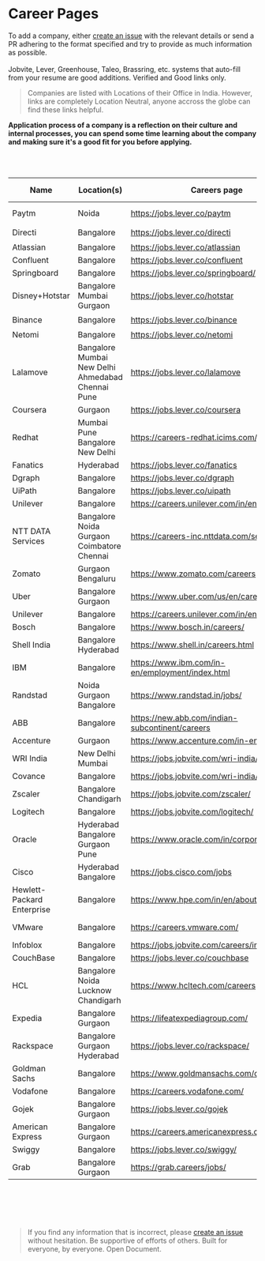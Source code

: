 # Career Pages

To add a company, either [create an issue](https://github.com/rahbal/ApplicationCareerPagesIndia/issues) with the relevant details or send a PR adhering to the format specified and try to provide as much information as possible.
<br>
<br>
Jobvite, Lever, Greenhouse, Taleo, Brassring, etc. systems that auto-fill from your resume are good additions. Verified and Good links only.
<br>

> Companies are listed with Locations of their Office in India. However, links are completely Location Neutral, anyone accross the globe can find these links helpful.

**Application process of a company is a reflection on their culture and internal processes, you can spend some time learning about the company and making sure it's a good fit for you before applying.**

<br>
<br>

| Name  | Location(s)  |  Careers page | Notice Period | Relocation bonus? |
|-------|--------------|-----------------|---------------|--------------|
| Paytm | Noida | https://jobs.lever.co/paytm | 2 months | NA |     
| Directi |  Bangalore | https://jobs.lever.co/directi |  | ✔️ |
| Atlassian |  Bangalore | https://jobs.lever.co/atlassian |  | NA |
| Confluent |  Bangalore | https://jobs.lever.co/confluent |  | NA |
| Springboard |  Bangalore | https://jobs.lever.co/springboard/ |  | NA |
| Disney+Hotstar |  Bangalore <br> Mumbai <br> Gurgaon | https://jobs.lever.co/hotstar |  | NA |
| Binance |  Bangalore | https://jobs.lever.co/binance |  | ✔️ |
| Netomi |  Bangalore | https://jobs.lever.co/netomi |  | NA |
| Lalamove |  Bangalore <br> Mumbai <br> New Delhi <br> Ahmedabad <br> Chennai <br> Pune | https://jobs.lever.co/lalamove |  | NA |
| Coursera |  Gurgaon | https://jobs.lever.co/coursera |  | NA |
| Redhat |  Mumbai <br> Pune <br> Bangalore <br> New Delhi | https://careers-redhat.icims.com/jobs/search |  | ✔️ |
| Fanatics |  Hyderabad | https://jobs.lever.co/fanatics |  | NA |
| Dgraph | Bangalore | https://jobs.lever.co/dgraph |  | NA |
| UiPath |  Bangalore | https://jobs.lever.co/uipath |  | NA |
| Unilever |  Bangalore | https://careers.unilever.com/in/en |  | NA |
| NTT DATA Services |  Bangalore <br> Noida <br> Gurgaon <br> Coimbatore <br> Chennai | https://careers-inc.nttdata.com/search/ |  | NA |
| Zomato | Gurgaon <br> Bengaluru | https://www.zomato.com/careers |  | NA |
| Uber | Bangalore <br> Gurgaon | https://www.uber.com/us/en/careers/ |  | NA |
| Unilever | Bangalore | https://careers.unilever.com/in/en |  | NA |
| Bosch | Bangalore | https://www.bosch.in/careers/ |  | NA |
| Shell India | Bangalore <br> Hyderabad | https://www.shell.in/careers.html |  | NA |
| IBM | Bangalore | https://www.ibm.com/in-en/employment/index.html |  | NA |
| Randstad | Noida <br> Gurgaon <br> Bangalore | https://www.randstad.in/jobs/ |  | NA |
| ABB | Bangalore | https://new.abb.com/indian-subcontinent/careers |  | NA |
| Accenture | Gurgaon | https://www.accenture.com/in-en/careers |  | NA |
| WRI India | New Delhi <br> Mumbai | https://jobs.jobvite.com/wri-india/jobs |  | NA |
| Covance | Bangalore | https://jobs.jobvite.com/wri-india/jobs |  | NA |
| Zscaler | Bangalore <br> Chandigarh | https://jobs.jobvite.com/zscaler/ |  | NA |
| Logitech | Bangalore | https://jobs.jobvite.com/logitech/ |  | NA |
| Oracle | Hyderabad <br> Bangalore <br> Gurgaon <br> Pune | https://www.oracle.com/in/corporate/careers/ |  | NA |
| Cisco | Hyderabad <br> Bangalore | https://jobs.cisco.com/jobs |  | NA |
| Hewlett-Packard Enterprise | Bangalore | https://www.hpe.com/in/en/about/jobs.html |  | NA |
| VMware | Bangalore | https://careers.vmware.com/ | 30 days | NA |
| Infoblox | Bangalore | https://jobs.jobvite.com/careers/infoblox/ |  | NA |
| CouchBase | Bangalore | https://jobs.lever.co/couchbase |  | NA |
| HCL | Bangalore <br> Noida <br> Lucknow <br> Chandigarh | https://www.hcltech.com/careers | 60 days | NA |
| Expedia | Bangalore <br> Gurgaon | https://lifeatexpediagroup.com/ | 90 days | NA |
| Rackspace | Bangalore <br> Gurgaon <br> Hyderabad | https://jobs.lever.co/rackspace/ |  | NA |
| Goldman Sachs | Bangalore | https://www.goldmansachs.com/careers/ |  | NA |
| Vodafone | Bangalore | https://careers.vodafone.com/ |  | NA |
| Gojek | Bangalore <br> Gurgaon | https://jobs.lever.co/gojek |  | NA |
| American Express | Bangalore <br> Gurgaon | https://careers.americanexpress.com/ |  | NA |
| Swiggy | Bangalore | https://jobs.lever.co/swiggy/ |  | NA |
| Grab | Bangalore <br> Gurgaon | https://grab.careers/jobs/ |  | NA |

<br>
<br>
<br>
<br>

> If you find any information that is incorrect, please [create an issue](https://github.com/rahbal/ApplicationCareerPagesIndia/issues) without hesitation.
> Be supportive of efforts of others. 
> Built for everyone, by everyone. Open Document.


